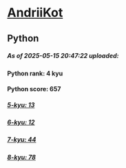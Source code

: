 # [AndriiKot](https://www.codewars.com/users/AndriiKot) 
## Python

##### As of 2025-05-15 20:47:22 uploaded:

#### Python rank: 4 kyu

#### Python score: 657

##### [5-kyu: 13](https://github.com/AndriiKot/Python__CodeWars/tree/main/kyu-5)

##### [6-kyu: 12](https://github.com/AndriiKot/Python__CodeWars/tree/main/kyu-6)

##### [7-kyu: 44](https://github.com/AndriiKot/Python__CodeWars/tree/main/kyu-7)

##### [8-kyu: 78](https://github.com/AndriiKot/Python__CodeWars/tree/main/kyu-8)

